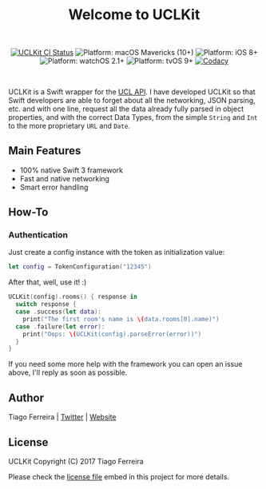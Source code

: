 <h1 align="center">
Welcome to UCLKit
</h1>
<br>
<p align="center">
<a href="https://circleci.org/gh/tiferrei/UCLKit"><img alt="UCLKit CI Status" src="https://circleci.com/gh/tiferrei/UCLKit/tree/master.svg?style=svg" /></a>
<img src="https://img.shields.io/badge/macOS-Mavericks%20(10%2B)-blue.svg" alt="Platform: macOS Mavericks (10+)"/>
<img src="https://img.shields.io/badge/iOS-8%2B-blue.svg" alt="Platform: iOS 8+"/>
<img src="https://img.shields.io/badge/watchOS-2.1%2B-blue.svg" alt="Platform: watchOS 2.1+"/>
<img src="https://img.shields.io/badge/tvOS-9%2B-blue.svg" alt="Platform: tvOS 9+"/>
<a href="https://www.codacy.com/app/tiferrei/UCLKit?utm_source=github.com&utm_medium=referral&utm_content=tiferrei/UCLKit&utm_campaign=Badge_Grade"><img src="https://api.codacy.com/project/badge/Grade/9c15107ef03b416bb4e8be997683002b" alt="Codacy" /></a>
</p>
<br>

UCLKit is a Swift wrapper for the [UCL API](uclapi.com). I have developed UCLKit so that Swift developers are able to forget about all the networking, JSON parsing, etc. and with one line, request all the data already fully parsed in object properties, and with the correct Data Types, from the simple `String` and `Int` to the more proprietary `URL` and `Date`.

## Main Features

* 100% native Swift 3 framework
* Fast and native networking
* Smart error handling

## How-To

### Authentication
Just create a config instance with the token as initialization value:
```swift
let config = TokenConfiguration("12345")
```

After that, well, use it! :)
```swift
UCLKit(config).rooms() { response in
  switch response {
  case .success(let data):
    print("The first room's name is \(data.rooms[0].name)")
  case .failure(let error):
    print("Oops: \(UCLKit(config).parseError(error))")
  }
}
```

If you need some more help with the framework you can open an issue above, I'll reply as soon as possible.

## Author

Tiago Ferreira | <a href="https://twitter.com/tiferrei2000/">Twitter</a> | <a href="https://www.tiferrei.com/">Website</a>

## License

UCLKit Copyright (C) 2017 Tiago Ferreira

Please check the <a href="https://gitlab.com/UCLAPI/API/blob/master/LICENSE">license file</a> embed in this project for more details.
